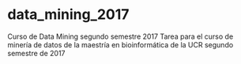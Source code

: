 # data_mining_2017
Curso de Data Mining segundo semestre 2017
Tarea para el curso de minería de datos de la maestría en bioinformática de la UCR segundo semestre de 2017
